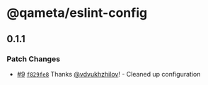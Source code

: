 # @qameta/eslint-config

## 0.1.1

### Patch Changes

- [#9](https://github.com/qameta/fe-core/pull/9) [`f829fe8`](https://github.com/qameta/fe-core/commit/f829fe828060e36be8e042a8bcb7611fc800231a) Thanks [@vdvukhzhilov](https://github.com/vdvukhzhilov)! - Cleaned up configuration
